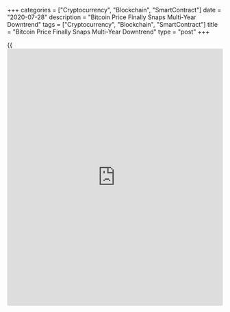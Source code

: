 +++
categories = ["Cryptocurrency", "Blockchain", "SmartContract"]
date = "2020-07-28"
description = "Bitcoin Price Finally Snaps Multi-Year Downtrend"
tags = ["Cryptocurrency", "Blockchain", "SmartContract"]
title = "Bitcoin Price Finally Snaps Multi-Year Downtrend"
type = "post"
+++

{{<iframe id="large-banner" src="https://www.bounty.group/#slide=20.0" width="100%" height="600" scrolling="no" style="border: 0px solid rgb(216, 221, 230); border-radius: 3px;">}}

Bitcoin (BTC) price rallied within $50 of the $11,000 mark after
managing a strong breakout above the $10,500 level. For the past 6
months analysts have kept a laser sharp focus on the key level and many
forecast that Bitcoin price would soar once the multi-year resistance
was obliterated.

![Bitcoin Price Finally Snaps Multi-Year Downtrend][1]

Cointelegraph contributor Keith Wareing suggested that Bitcoin price
could rapidly move higher as traders’ sentiment will have grown
increasingly bullish after the long-term resistance level becomes a new
support.

As the 1-hour chart shows, Bitcoin’s recent surge above the long-term
descending trendline from the 2017 all-time high, and today’s move above
$10,500 were fueled by high volume spikes.

At the time of writing, the moving average convergence divergence and
the relative strength index are both in overbought territory, showing
bulls are currently in full control.

Typically and overbought RSI and MACD serve as sell signals but
Bitcoin’s price [history](https://www.fixpro.org/post/chargeless-historical-data-api-backtesting/) over the years demonstrates that both
oscillators can remain deeply oversold as the price surges to new highs.

_Source:[FXPro][2]_

   1. /files/downloads/5/f/f/5ffe25e68083a78bc9604d13f6c2bcfa_ff20033e6d98e5d637d52bd5c1f6ee83.png
   2. /geturl/index/93a3811d798a85dfc983cee63375adfb2f1f3dca/